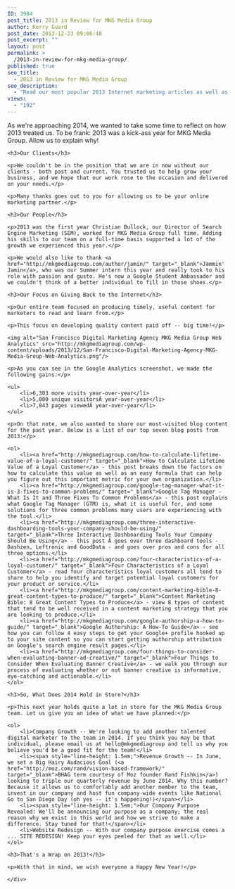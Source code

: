 ```yaml
---
ID: 3984
post_title: 2013 in Review for MKG Media Group
author: Kerry Guard
post_date: 2013-12-23 09:06:48
post_excerpt: ""
layout: post
permalink: >
  /2013-in-review-for-mkg-media-group/
published: true
seo_title:
  - 2013 in Review for MKG Media Group
seo_description:
  - "Read our most popular 2013 Internet marketing articles as well as milestones our agency hit this year and future milestones we'll be looking to hit in 2014."
views:
  - "192"
---
```

<p class="post-intro">As we're approaching 2014, we wanted to take some time to reflect on how 2013 treated us. To be frank: 2013 was a kick-ass year for MKG Media Group. Allow us to explain why!</p>

<!--more-->

<div class="main-blog-content">

	<h3>Our Clients</h3>
	
	<p>We couldn't be in the position that we are in now without our clients - both past and current. You trusted us to help grow your business, and we hope that our work rose to the occasion and delivered on your needs.</p>
	
	<p>Many thanks goes out to you for allowing us to be your online marketing partner.</p>
	
	<h3>Our People</h3>
	
	<p>2013 was the first year Christian Bullock, our Director of Search Engine Marketing (SEM), worked for MKG Media Group full time. Adding his skills to our team on a full-time basis supported a lot of the growth we experienced this year.</p>
	
	<p>We would also like to thank <a href="http://mkgmediagroup.com/author/jamin/" target="_blank">Jammin' Jamin</a>, who was our Summer intern this year and really took to his role with passion and gusto. He's now a Google Student Ambassador and we couldn't think of a better individual to fill in those shoes.</p>
	
	<h3>Our Focus on Giving Back to the Internet</h3>
	
	<p>Our entire team focused on producing timely, useful content for marketers to read and learn from.</p>
	
	<p>This focus on developing quality content paid off -- big time!</p>
	
	<img alt="San Francisco Digital Marketing Agency MKG Media Group Web Analytics" src="http://mkgmediagroup.com/wp-content/uploads/2013/12/San-Francisco-Digital-Marketing-Agency-MKG-Media-Group-Web-Analytics.png"/>
	
	<p>As you can see in the Google Analytics screenshot, we made the following gains:</p>
	
	<ul>
		<li>6,303 more visits year-over-year</li>
		<li>5,000 unique visitorsÂ year-over-year</li>
		<li>7,843 pages viewedÂ year-over-year</li>
	</ul>
	
	<p>On that note, we also wanted to share our most-visited blog content for the past year. Below is a list of our top seven blog posts from 2013:</p>
	
	<ol>
		<li><a href="http://mkgmediagroup.com/how-to-calculate-lifetime-value-of-a-loyal-customer/" target="_blank">How to Calculate Lifetime Value of a Loyal Customer</a> - this post breaks down the factors on how to calculate this value as well as an easy formula that can help you figure out this important metric for your own organization.</li>
		<li><a href="http://mkgmediagroup.com/google-tag-manager-what-it-is-3-fixes-to-common-problems/" target="_blank">Google Tag Manager - What Is It and Three Fixes To Common Problems</a> - this post explains what Google Tag Manager (GTM) is, what it is useful for, and some solutions for three common problems many users are experiencing with the tool.</li>
		<li><a href="http://mkgmediagroup.com/three-interactive-dashboarding-tools-your-company-should-be-using/" target="_blank">Three Interactive Dashboarding Tools Your Company Should Be Using</a> - this post Â goes over three dashboard tools - Dashzen, Leftronic and GoodData - and goes over pros and cons for all three options.</li>
		<li><a href="http://mkgmediagroup.com/four-characteristics-of-a-loyal-customer/" target="_blank">Four Characteristics of a Loyal Customer</a> - read four characteristics loyal customers all tend to share to help you identify and target potential loyal customers for your product or service.</li>
		<li><a href="http://mkgmediagroup.com/content-marketing-bible-8-great-content-types-to-produce/" target="_blank">Content Marketing Bible: 8 Great Content Types to Produce</a> - view 8 types of content that tend to be well received in a content marketing strategy that you are looking to produce.</li>
		<li><a href="http://mkgmediagroup.com/google-authorship-a-how-to-guide/" target="_blank">Google Authorship: A How-To Guide</a> - see how you can follow 4 easy steps to get your Google+ profile hooked up to your site content so you can start getting authorship attribution on Google's search engine result pages.</li>
		<li><a href="http://mkgmediagroup.com/four-things-to-consider-when-evaluating-banner-ad-creative/" target="_blank">Four Things to Consider When Evaluating Banner Creative</a> - we walk you through our process of evaluating whether or not banner creative is informative, eye-catching and actionable.</li>
	</ol>
	
	<h3>So, What Does 2014 Hold in Store?</h3>
	
	<p>This next year holds quite a lot in store for the MKG Media Group team. Let us give you an idea of what we have planned:</p>
	
	<ol>
		<li>Company Growth -- We're looking to add another talented digital marketer to the team in 2014. If you think you may be that individual, please email us at hello@mkgmediagroup and tell us why you believe you'd be a good fit for the team!</li>
		<li><span style="line-height: 1.5em;">Revenue Growth -- In June, we set a Big Hairy Audacious Goal (<a href="http://moz.com/rand/vision-based-framework/" target="_blank">BHAG term courtesy of Moz founder Rand Fishkin</a>) looking to triple our quarterly revenue by June 2014. Why this number? Because it allows us to comfortably add another member to the team, invest in our company and host fun company-wide events like National Go to San Diego Day (oh yes -- it's happening!)</span></li>
		<li><span style="line-height: 1.5em;">Our Company Purpose Revealed: We'll be announcing our purpose as a company; the real reason why we exist in this world and how we strive to make a difference. Stay tuned for that!</span></li>
		<li>Website Redesign -- With our company purpose exercise comes a ... SITE REDESIGN! Keep your eyes peeled for that as well.</li>
	</ol>
	
	<h3>That's a Wrap on 2013!</h3>
	
	<p>With that in mind, we wish everyone a Happy New Year!</p>
	
	</div>